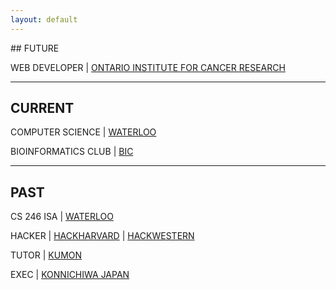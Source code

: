 ```yaml
---
layout: default
---
```


<div class="lead pretty-links">
## FUTURE

WEB DEVELOPER &#124; [ONTARIO INSTITUTE FOR CANCER RESEARCH](http://oicr.on.ca)

***

## CURRENT

COMPUTER SCIENCE &#124; [WATERLOO](http://cs.uwaterloo.ca)

BIOINFORMATICS CLUB &#124; [BIC](http://bic.uwaterloo.ca/)

***

## PAST

CS 246 ISA &#124; [WATERLOO](https://www.student.cs.uwaterloo.ca/~cs246/)

HACKER &#124; [HACKHARVARD](http://hackharvard.io) &#124; [HACKWESTERN](http://hackwestern.com)

TUTOR &#124; [KUMON](http://kumon.com)

EXEC &#124; [KONNICHIWA JAPAN](http://uwkonja.com)
</div>
